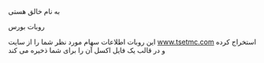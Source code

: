 به نام خالق هستی

روبات بورس

این روبات اطلاعات سهام مورد نظر شما را از سایت
www.tsetmc.com استخراج کرده و در قالب یک فایل اکسل آن را برای شما ذخیره می کند
